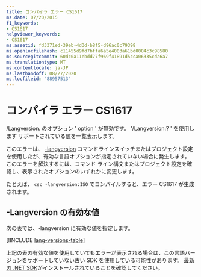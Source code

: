 ```yaml
---
title: コンパイラ エラー CS1617
ms.date: 07/20/2015
f1_keywords:
- CS1617
helpviewer_keywords:
- CS1617
ms.assetid: fd3371ed-39eb-4d3d-b8f5-d96ac0c79398
ms.openlocfilehash: c11455d9fd7bffa6a5e4003a61bd0004c3c98580
ms.sourcegitcommit: 60dc0a11ebdd77f969f41891d5cca06335cda6a7
ms.translationtype: MT
ms.contentlocale: ja-JP
ms.lasthandoff: 08/27/2020
ms.locfileid: "88957513"
---
```

# <a name="compiler-error-cs1617"></a>コンパイラ エラー CS1617

/Langversion. のオプション ' option ' が無効です。 '/Langversion:? ' を使用します サポートされている値を一覧表示します。

このエラーは、 [-langversion](../language-reference/compiler-options/langversion-compiler-option.md) コマンドラインスイッチまたはプロジェクト設定を使用したが、有効な言語オプションが指定されていない場合に発生します。 このエラーを解決するには、コマンド ライン構文またはプロジェクト設定を確認し、表示されたオプションのいずれかに変更します。

たとえば、 `csc -langversion:ISO` でコンパイルすると、エラー CS1617 が生成されます。

## <a name="valid-values-for--langversion"></a>-Langversion の有効な値

次の表では、-langversion に有効な値を指定します。

[!INCLUDE [lang-versions-table](../language-reference/includes/langversion-table.md)]

上記の表の有効な値を使用していてもエラーが表示される場合は、この言語バージョンをサポートしていない古い SDK を使用している可能性があります。 [最新の .NET SDK](https://dotnet.microsoft.com/download/)がインストールされていることを確認してください。
